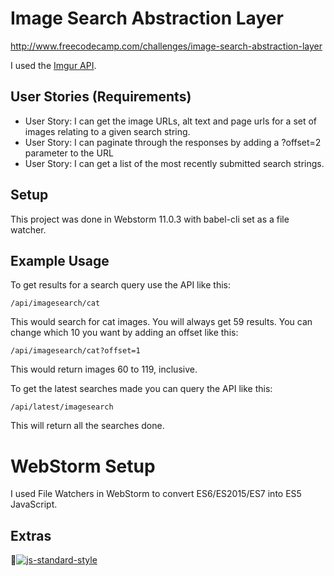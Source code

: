 # Image Search Abstraction Layer

http://www.freecodecamp.com/challenges/image-search-abstraction-layer

I used the [Imgur API](http://api.imgur.com/).

## User Stories (Requirements)
* User Story: I can get the image URLs, alt text and page urls for a set of images relating to a given search string.
* User Story: I can paginate through the responses by adding a ?offset=2 parameter to the URL
* User Story: I can get a list of the most recently submitted search strings.

## Setup
This project was done in Webstorm 11.0.3 with babel-cli set as a file watcher.

## Example Usage
To get results for a search query use the API like this:
```
/api/imagesearch/cat
```
This would search for cat images. You will always get 59 results. You can change which 10 you want by
adding an offset like this:
```
/api/imagesearch/cat?offset=1
```
This would return images 60 to 119, inclusive.

To get the latest searches made you can query the API like this:
```
/api/latest/imagesearch
```
This will return all the searches done.

# WebStorm Setup
I used File Watchers in WebStorm to convert ES6/ES2015/ES7 into ES5 JavaScript.

## Extras

:whale:[![js-standard-style](https://cdn.rawgit.com/feross/standard/master/badge.svg)](https://github.com/feross/standard)
